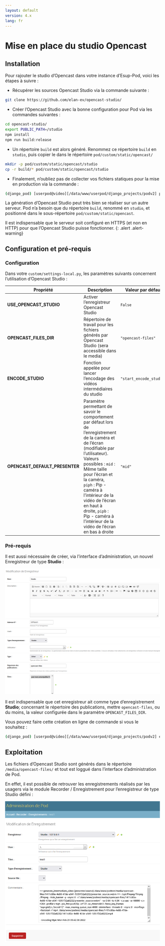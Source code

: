 ```yaml
---
layout: default
version: 4.x
lang: fr
---
```


# Mise en place du studio Opencast

## Installation

Pour rajouter le studio d’Opencast dans votre instance d’Esup-Pod, voici les étapes à suivre :

* Récupérer les sources Opencast Studio via la commande suivante :

```sh
git clone https://github.com/elan-ev/opencast-studio/
```

* Créer l’Opencast Studio avec la bonne configuration pour Pod via les commandes suivantes :

```sh
cd opencast-studio/
export PUBLIC_PATH=/studio
npm install
npm run build:release
```

* Un répertoire `build` est alors généré. Renommez ce répertoire `build` en `studio`, puis copier le dans le répertoire `pod/custom/static/opencast/`

```sh
mkdir -p pod/custom/static/opencast/studio
cp -r build/* pod/custom/static/opencast/studio
```

* Finalement, n’oubliez pas de collecter vos fichiers statiques pour la mise en production via la commande :

```sh
(django_pod) [userpod@video][/data/www/userpod/django_projects/podv2] python manage.py collectstatic
```

La génération d’Opencast Studio peut très bien se réaliser sur un autre serveur. Pod n’a besoin que du répertoire `build`, renommé en `studio`, et positionné dans le sous-répertoire `pod/custom/static/opencast`.

Il est indispensable que le serveur soit configuré en HTTPS (et non en HTTP) pour que l’Opencast Studio puisse fonctionner.
{: .alert .alert-warning}

## Configuration et pré-requis

### Configuration

Dans votre `custom/settings-local.py`, les paramètres suivants concernent l’utilisation d’Opencast Studio :

| **Propriété**  | **Description**  | **Valeur par défaut** |
|----------------|------------------|-----------------------|
| **USE_OPENCAST_STUDIO** | Activer l’enregistreur Opencast Studio | `False` |
| **OPENCAST_FILES_DIR**  | Répertoire de travail pour les fichiers générés par Opencast Studio (sera accessible dans le media) | `"opencast-files"` |
| **ENCODE_STUDIO**       | Fonction appelée pour lancer l’encodage des vidéos intermédiaires du studio | `"start_encode_studio"` |
| **OPENCAST_DEFAULT_PRESENTER** | Paramètre permettant de savoir le comportement par défaut lors de l’enregistrement de la caméra et de l’écran (modifiable par l’utilisateur). Valeurs possibles : `mid` : Même taille pour l’écran et la caméra, `piph` : Pip - caméra à l’intérieur de la vidéo de l’écran en haut à droite, `pipb` : Pip - caméra à l’intérieur de la vidéo de l’écran en bas à droite | `"mid"` |

### Pré-requis

Il est aussi nécessaire de créer, via l’interface d’administration, un nouvel Enregistreur de type **Studio** :

![Modification de l’Enregistreur](opencast_screens/modif_recorder.png)

Il est indispensable que cet enregistreur ait comme type d’enregistrement **Studio**; concernant le répertoire des publications, mettre `opencast-files`, ou du moins, la valeur configurée dans le paramètre `OPENCAST_FILES_DIR`.

Vous pouvez faire cette création en ligne de commande si vous le souhaitez :

```sh
(django_pod) [userpod@video][/data/www/userpod/django_projects/podv2] echo "from pod.recorder.models import Recorder; from pod.video.models import Type; type=Type.objects.get(pk=1); rec=Recorder.objects.create(name=’Studio’, address_ip=’127.0.0.1’, recording_type=’studio’, type=type)" | python manage.py shell
```

## Exploitation

Les fichiers d’Opencast Studio sont générés dans le répertoire `/media/opencast-files/` et tout est loggué dans l’interface d’administration de Pod.

En effet, il est possible de retrouver les enregistrements réalisés par les usagers via le module Recorder / Enregistrement pour l’enregistreur de type Studio défini :

![Modification de l’enregistrement](opencast_screens/enregistrement.png)
